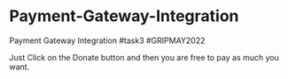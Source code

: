 # Payment-Gateway-Integration



Payment Gateway Integration #task3 #GRIPMAY2022

Just Click on the Donate button and then you are free to pay as much you want.
